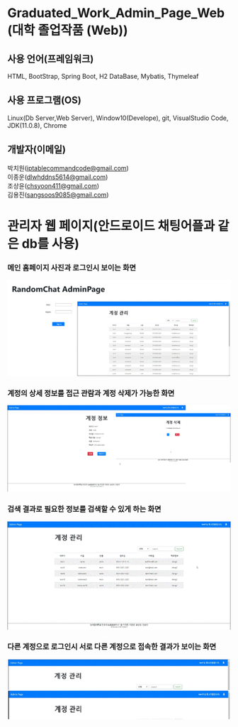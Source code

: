 # Graduated_Work_Admin_Page_Web (대학 졸업작품 (Web))
## 사용 언어(프레임워크)
HTML, BootStrap, Spring Boot, H2 DataBase, Mybatis, Thymeleaf
## 사용 프로그램(OS)
Linux(Db Server,Web Server), Window10(Develope), git, VisualStudio Code, JDK(11.0.8), Chrome
## 개발자(이메일)
박치원(iptablecommandcode@gmail.com)<br>
이종운(dlwhddns5614@gmail.com)<br>
조상윤(chsyoon411@gmail.com)<br>
김용진(sangsoos9085@gmail.com)


# 관리자 웹 페이지(안드로이드 채팅어플과 같은 db를 사용)

### 메인 홈페이지 사진과 로그인시 보이는 화면
![메인 로그인](main.GIF)

### 계정의 상세 정보를 접근 관람과 계정 삭제가 가능한 화면
![계정 제어](account.GIF)

### 검색 결과로 필요한 정보를 검색할 수 있게 하는 화면
![검색 결과](search.GIF)

### 다른 계정으로 로그인시 서로 다른 계정으로 접속한 결과가 보이는 화면
![다른 계정 로그인](other_account.GIF)
